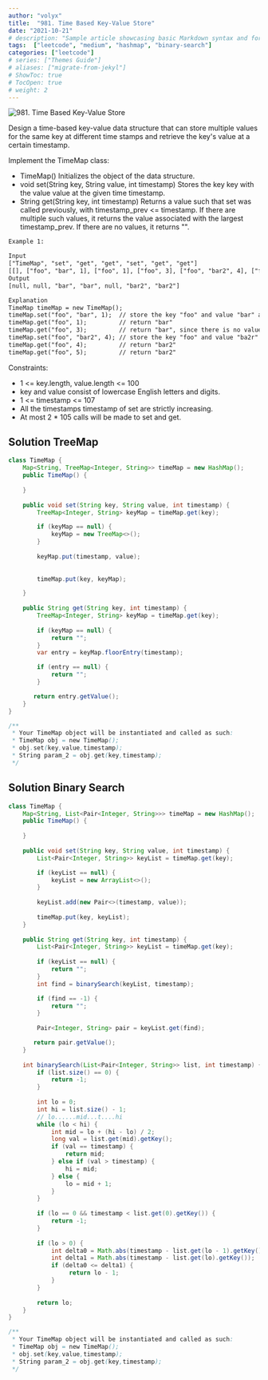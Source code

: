 ```yaml
---
author: "volyx"
title:  "981. Time Based Key-Value Store"
date: "2021-10-21"
# description: "Sample article showcasing basic Markdown syntax and formatting for HTML elements."
tags:  ["leetcode", "medium", "hashmap", "binary-search"]
categories: ["leetcode"]
# series: ["Themes Guide"]
# aliases: ["migrate-from-jekyl"]
# ShowToc: true
# TocOpen: true
# weight: 2
---
```


![981. Time Based Key-Value Store](https://leetcode.com/problems/time-based-key-value-store/)

Design a time-based key-value data structure that can store multiple values for the same key at different time stamps and retrieve the key's value at a certain timestamp.

Implement the TimeMap class:

- TimeMap() Initializes the object of the data structure.
- void set(String key, String value, int timestamp) Stores the key key with the value value at the given time timestamp.
- String get(String key, int timestamp) Returns a value such that set was called previously, with timestamp_prev <= timestamp. If there are multiple such values, it returns the value associated with the largest timestamp_prev. If there are no values, it returns "".

```txt
Example 1:

Input
["TimeMap", "set", "get", "get", "set", "get", "get"]
[[], ["foo", "bar", 1], ["foo", 1], ["foo", 3], ["foo", "bar2", 4], ["foo", 4], ["foo", 5]]
Output
[null, null, "bar", "bar", null, "bar2", "bar2"]

Explanation
TimeMap timeMap = new TimeMap();
timeMap.set("foo", "bar", 1);  // store the key "foo" and value "bar" along with timestamp = 1.
timeMap.get("foo", 1);         // return "bar"
timeMap.get("foo", 3);         // return "bar", since there is no value corresponding to foo at timestamp 3 and timestamp 2, then the only value is at timestamp 1 is "bar".
timeMap.set("foo", "bar2", 4); // store the key "foo" and value "ba2r" along with timestamp = 4.
timeMap.get("foo", 4);         // return "bar2"
timeMap.get("foo", 5);         // return "bar2"
```

Constraints:

- 1 <= key.length, value.length <= 100
- key and value consist of lowercase English letters and digits.
- 1 <= timestamp <= 107
- All the timestamps timestamp of set are strictly increasing.
- At most 2 * 105 calls will be made to set and get.

## Solution TreeMap

```java
class TimeMap {
    Map<String, TreeMap<Integer, String>> timeMap = new HashMap();
    public TimeMap() {
        
    }
    
    public void set(String key, String value, int timestamp) {
        TreeMap<Integer, String> keyMap = timeMap.get(key);

        if (keyMap == null) {
            keyMap = new TreeMap<>();
        }
        
        keyMap.put(timestamp, value);
        
            
        timeMap.put(key, keyMap);

    }
    
    public String get(String key, int timestamp) {
        TreeMap<Integer, String> keyMap = timeMap.get(key);
            
        if (keyMap == null) {
            return "";
        }
        var entry = keyMap.floorEntry(timestamp);

        if (entry == null) {
            return "";
        }

       return entry.getValue();    
    }
}

/**
 * Your TimeMap object will be instantiated and called as such:
 * TimeMap obj = new TimeMap();
 * obj.set(key,value,timestamp);
 * String param_2 = obj.get(key,timestamp);
 */
```

## Solution Binary Search

```java
class TimeMap {
    Map<String, List<Pair<Integer, String>>> timeMap = new HashMap();
    public TimeMap() {
        
    }
    
    public void set(String key, String value, int timestamp) {
        List<Pair<Integer, String>> keyList = timeMap.get(key);

        if (keyList == null) {
            keyList = new ArrayList<>();
        }
        
        keyList.add(new Pair<>(timestamp, value));
            
        timeMap.put(key, keyList);
    }
    
    public String get(String key, int timestamp) {
        List<Pair<Integer, String>> keyList = timeMap.get(key);
            
        if (keyList == null) {
            return "";
        }
        int find = binarySearch(keyList, timestamp);

        if (find == -1) {
            return "";
        }
        
        Pair<Integer, String> pair = keyList.get(find);

       return pair.getValue();    
    }
    
    int binarySearch(List<Pair<Integer, String>> list, int timestamp) {
        if (list.size() == 0) {
            return -1;
        }
        
        int lo = 0;
        int hi = list.size() - 1;
        // lo......mid...t....hi
        while (lo < hi) {
            int mid = lo + (hi - lo) / 2;
            long val = list.get(mid).getKey();
            if (val == timestamp) {
                return mid;
            } else if (val > timestamp) {
                hi = mid;
            } else {
                lo = mid + 1;
            }
        }
        
        if (lo == 0 && timestamp < list.get(0).getKey()) {
            return -1;
        } 
        
        if (lo > 0) {
            int delta0 = Math.abs(timestamp - list.get(lo - 1).getKey());
            int delta1 = Math.abs(timestamp - list.get(lo).getKey());
            if (delta0 <= delta1) {
                 return lo - 1; 
            }
        }
        
        return lo;
    }
}

/**
 * Your TimeMap object will be instantiated and called as such:
 * TimeMap obj = new TimeMap();
 * obj.set(key,value,timestamp);
 * String param_2 = obj.get(key,timestamp);
 */
 ```

